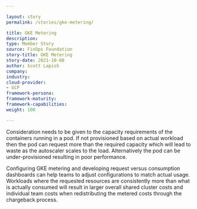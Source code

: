 ```yaml
---

layout: story
permalink: /stories/gke-metering/

title: GKE Metering
description:
type: Member Story
source: FinOps Foundation
story-title: GKE Metering
story-date: 2021-10-08
author: Scott Lapish
company: 
industry: 
cloud-provider: 
- GCP
framework-persona:
framework-maturity:
framework-capabilities:
weight: 100

---
```


Consideration needs to be given to the capacity requirements of the containers running in a pod. If not provisioned based on actual workload then the pod can request more than the required capacity which will lead to waste as the autoscaler scales to the load. Alternatively the pod can be under-provisioned resulting in poor performance.

Configuring GKE metering and developing request versus consumption dashboards can help teams to adjust configurations to match actual usage. Workloads where the requested resources are consistently more than what is actually consumed will result in larger overall shared cluster costs and individual team costs when redistributing the metered costs through the chargeback process.
